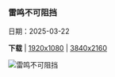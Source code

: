 ### 雷鸣不可阻挡

日期：2025-03-22

**下载**  |  [1920x1080](https://cn.bing.com/th?id=OHR.NebraskaStorm_ZH-CN6944682381_1920x1080.jpg)  |  [3840x2160](https://cn.bing.com/th?id=OHR.NebraskaStorm_ZH-CN6944682381_UHD.jpg)

![雷鸣不可阻挡](https://cn.bing.com/th?id=OHR.NebraskaStorm_ZH-CN6944682381_1920x1080.jpg "鲍曼附近日落时分的闪电和风暴云，布拉斯加州，美国 (© john finney photography/Getty Images)")

